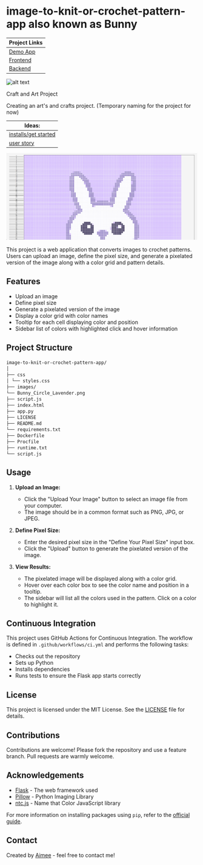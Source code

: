 # image-to-knit-or-crochet-pattern-app also known as Bunny
|Project Links|
|--|
|[Demo App](https://aimeelramirez.github.io/Bunny/)|
|[Frontend](https://github.com/aimeelramirez/Bunny)|
|[Backend](https://bunny-backend-ce104ef992fd.herokuapp.com/)|

![alt text](https://media.giphy.com/media/v1.Y2lkPTc5MGI3NjExMTZmZ2VoOGIybDQxMnkwejZmd214dmZycGdqanhsMHNxMHQ3cXAyaiZlcD12MV9pbnRlcm5hbF9naWZfYnlfaWQmY3Q9Zw/n6yyaeWBnAjlFiq00X/giphy.gif)

Craft and Art Project

Creating an art's and crafts project. (Temporary naming for the project for now)

| Ideas: |
|--|
|[installs/get started](/document/install.md)|
|[user story](/documents/userstory.md)|

![alt text](images/exampleofconcept.png)

This project is a web application that converts images to crochet patterns. Users can upload an image, define the pixel size, and generate a pixelated version of the image along with a color grid and pattern details.

## Features

- Upload an image
- Define pixel size
- Generate a pixelated version of the image
- Display a color grid with color names
- Tooltip for each cell displaying color and position
- Sidebar list of colors with highlighted click and hover information

## Project Structure
```
image-to-knit-or-crochet-pattern-app/
│
├── css
│ └── styles.css
├── images/
└── Bunny_Circle_Lavender.png
├── script.js
├── index.html
├── app.py
├── LICENSE
├── README.md
└── requirements.txt
├── Dockerfile
├── Procfile
├── runtime.txt
└── script.js
```

## Usage

1. **Upload an Image:**

   - Click the "Upload Your Image" button to select an image file from your computer.
   - The image should be in a common format such as PNG, JPG, or JPEG.

2. **Define Pixel Size:**

   - Enter the desired pixel size in the "Define Your Pixel Size" input box.
   - Click the "Upload" button to generate the pixelated version of the image.

3. **View Results:**
   - The pixelated image will be displayed along with a color grid.
   - Hover over each color box to see the color name and position in a tooltip.
   - The sidebar will list all the colors used in the pattern. Click on a color to highlight it.

## Continuous Integration

This project uses GitHub Actions for Continuous Integration. The workflow is defined in `.github/workflows/ci.yml` and performs the following tasks:

- Checks out the repository
- Sets up Python
- Installs dependencies
- Runs tests to ensure the Flask app starts correctly

## License

This project is licensed under the MIT License. See the [LICENSE](LICENSE) file for details.

## Contributions

Contributions are welcome! Please fork the repository and use a feature branch. Pull requests are warmly welcome.

## Acknowledgements

- [Flask](https://flask.palletsprojects.com/) - The web framework used
- [Pillow](https://python-pillow.org/) - Python Imaging Library
- [ntc.js](https://chir.ag/projects/ntc/ntc.js) - Name that Color JavaScript library

For more information on installing packages using `pip`, refer to the [official guide](https://packaging.python.org/en/latest/tutorials/installing-packages/).

## Contact

Created by [Aimee](https://github.com/aimeelramirez) - feel free to contact me!
